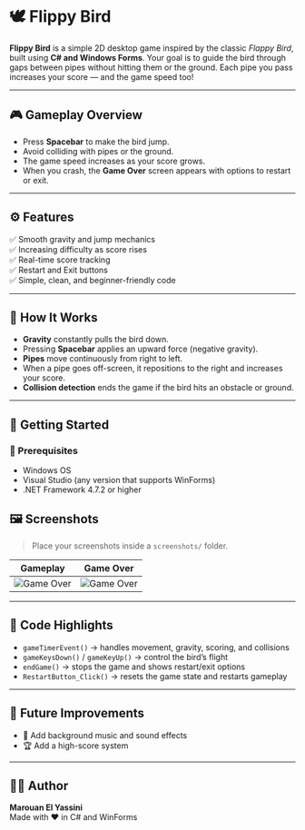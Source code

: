 
# 🕊️ Flippy Bird

**Flippy Bird** is a simple 2D desktop game inspired by the classic *Flappy Bird*, built using **C# and Windows Forms**.
Your goal is to guide the bird through gaps between pipes without hitting them or the ground.
Each pipe you pass increases your score — and the game speed too!

---

## 🎮 Gameplay Overview

- Press **Spacebar** to make the bird jump.
- Avoid colliding with pipes or the ground.
- The game speed increases as your score grows.
- When you crash, the **Game Over** screen appears with options to restart or exit.

---

## ⚙️ Features

✅ Smooth gravity and jump mechanics  
✅ Increasing difficulty as score rises  
✅ Real-time score tracking  
✅ Restart and Exit buttons  
✅ Simple, clean, and beginner-friendly code  

---

## 🧠 How It Works

- **Gravity** constantly pulls the bird down.
- Pressing **Spacebar** applies an upward force (negative gravity).
- **Pipes** move continuously from right to left.
- When a pipe goes off-screen, it repositions to the right and increases your score.
- **Collision detection** ends the game if the bird hits an obstacle or ground.

---

## 🚀 Getting Started

### 🧩 Prerequisites
- Windows OS
- Visual Studio (any version that supports WinForms)
- .NET Framework 4.7.2 or higher


## 🖼️ Screenshots

> Place your screenshots inside a `screenshots/` folder.

 Gameplay | Game Over |
-----------|------------|
|![Game Over]() | ![Game Over]() |

---

## 🧩 Code Highlights

- `gameTimerEvent()` → handles movement, gravity, scoring, and collisions
- `gameKeysDown()` / `gameKeyUp()` → control the bird’s flight
- `endGame()` → stops the game and shows restart/exit options
- `RestartButton_Click()` → resets the game state and restarts gameplay

---

## 🏁 Future Improvements

- 🎵 Add background music and sound effects
- 🏆 Add a high-score system
---

## 👨‍💻 Author

**Marouan El Yassini**  
Made with ❤️ in C# and WinForms

